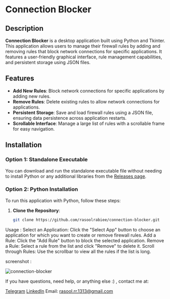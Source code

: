 # Connection Blocker

## Description

**Connection Blocker** is a desktop application built using Python and Tkinter. This application allows users to manage their firewall rules by adding and removing rules that block network connections for specific applications. It features a user-friendly graphical interface, rule management capabilities, and persistent storage using JSON files.

## Features

- **Add New Rules**: Block network connections for specific applications by adding new rules.
- **Remove Rules**: Delete existing rules to allow network connections for applications.
- **Persistent Storage**: Save and load firewall rules using a JSON file, ensuring data persistence across application restarts.
- **Scrollable Interface**: Manage a large list of rules with a scrollable frame for easy navigation.

## Installation

### Option 1: Standalone Executable

You can download and run the standalone executable file without needing to install Python or any additional libraries from the [Releases page](https://github.com/rasoolrabiee/connection-blocker/releases/tag/1.0).

### Option 2: Python Installation

To run this application with Python, follow these steps:

1. **Clone the Repository**:

   ```bash
   git clone https://github.com/rasoolrabiee/connection-blocker.git
   

Usage :
  Select an Application: Click the "Select App" button to choose an application for which you want to create or remove firewall rules.
  Add a Rule: Click the "Add Rule" button to block the selected application.
  Remove a Rule: Select a rule from the list and click "Remove" to delete it.
  Scroll through Rules: Use the scrollbar to view all the rules if the list is long.
  
screenshot :

![connection-blocker](https://github.com/user-attachments/assets/1873270c-1d6a-4e13-ae03-290de27d174e)




If you have questions, need help, or anything else :) , contact me at:

[Telegram](https://t.me/RasoolRabiee)
[LinkedIn](https://www.linkedin.com/in/rasoolrabiee/)
Email: rasool.rr.1313@gmail.com

